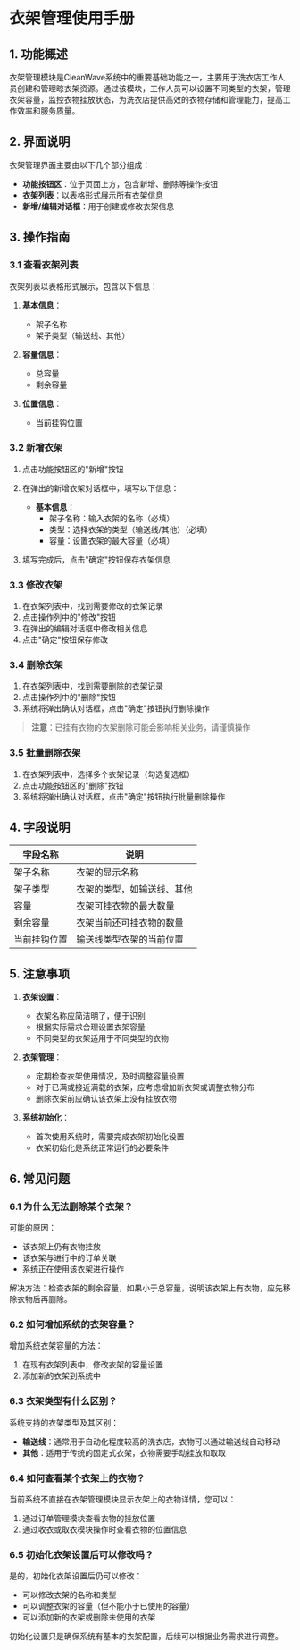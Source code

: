 # 衣架管理使用手册

## 1. 功能概述

衣架管理模块是CleanWave系统中的重要基础功能之一，主要用于洗衣店工作人员创建和管理晾衣架资源。通过该模块，工作人员可以设置不同类型的衣架，管理衣架容量，监控衣物挂放状态，为洗衣店提供高效的衣物存储和管理能力，提高工作效率和服务质量。

## 2. 界面说明

衣架管理界面主要由以下几个部分组成：

- **功能按钮区**：位于页面上方，包含新增、删除等操作按钮
- **衣架列表**：以表格形式展示所有衣架信息
- **新增/编辑对话框**：用于创建或修改衣架信息

## 3. 操作指南

### 3.1 查看衣架列表

衣架列表以表格形式展示，包含以下信息：

1. **基本信息**：
   - 架子名称
   - 架子类型（输送线、其他）

2. **容量信息**：
   - 总容量
   - 剩余容量

3. **位置信息**：
   - 当前挂钩位置

### 3.2 新增衣架

1. 点击功能按钮区的"新增"按钮
2. 在弹出的新增衣架对话框中，填写以下信息：
   - **基本信息**：
     - 架子名称：输入衣架的名称（必填）
     - 类型：选择衣架的类型（输送线/其他）（必填）
     - 容量：设置衣架的最大容量（必填）

3. 填写完成后，点击"确定"按钮保存衣架信息

### 3.3 修改衣架

1. 在衣架列表中，找到需要修改的衣架记录
2. 点击操作列中的"修改"按钮
3. 在弹出的编辑对话框中修改相关信息
4. 点击"确定"按钮保存修改

### 3.4 删除衣架

1. 在衣架列表中，找到需要删除的衣架记录
2. 点击操作列中的"删除"按钮
3. 系统将弹出确认对话框，点击"确定"按钮执行删除操作

> **注意**：已挂有衣物的衣架删除可能会影响相关业务，请谨慎操作

### 3.5 批量删除衣架

1. 在衣架列表中，选择多个衣架记录（勾选复选框）
2. 点击功能按钮区的"删除"按钮
3. 系统将弹出确认对话框，点击"确定"按钮执行批量删除操作

## 4. 字段说明

| 字段名称 | 说明 |
| --- | --- |
| 架子名称 | 衣架的显示名称 |
| 架子类型 | 衣架的类型，如输送线、其他 |
| 容量 | 衣架可挂衣物的最大数量 |
| 剩余容量 | 衣架当前还可挂衣物的数量 |
| 当前挂钩位置 | 输送线类型衣架的当前位置 |

## 5. 注意事项

1. **衣架设置**：
   - 衣架名称应简洁明了，便于识别
   - 根据实际需求合理设置衣架容量
   - 不同类型的衣架适用于不同类型的衣物

2. **衣架管理**：
   - 定期检查衣架使用情况，及时调整容量设置
   - 对于已满或接近满载的衣架，应考虑增加新衣架或调整衣物分布
   - 删除衣架前应确认该衣架上没有挂放衣物

3. **系统初始化**：
   - 首次使用系统时，需要完成衣架初始化设置
   - 衣架初始化是系统正常运行的必要条件

## 6. 常见问题

### 6.1 为什么无法删除某个衣架？

可能的原因：

- 该衣架上仍有衣物挂放
- 该衣架与进行中的订单关联
- 系统正在使用该衣架进行操作

解决方法：检查衣架的剩余容量，如果小于总容量，说明该衣架上有衣物，应先移除衣物后再删除。

### 6.2 如何增加系统的衣架容量？

增加系统衣架容量的方法：

1. 在现有衣架列表中，修改衣架的容量设置
2. 添加新的衣架到系统中

### 6.3 衣架类型有什么区别？

系统支持的衣架类型及其区别：

- **输送线**：通常用于自动化程度较高的洗衣店，衣物可以通过输送线自动移动
- **其他**：适用于传统的固定式衣架，衣物需要手动挂放和取取

### 6.4 如何查看某个衣架上的衣物？

当前系统不直接在衣架管理模块显示衣架上的衣物详情，您可以：

1. 通过订单管理模块查看衣物的挂放位置
2. 通过收衣或取衣模块操作时查看衣物的位置信息

### 6.5 初始化衣架设置后可以修改吗？

是的，初始化衣架设置后仍可以修改：

- 可以修改衣架的名称和类型
- 可以调整衣架的容量（但不能小于已使用的容量）
- 可以添加新的衣架或删除未使用的衣架

初始化设置只是确保系统有基本的衣架配置，后续可以根据业务需求进行调整。
